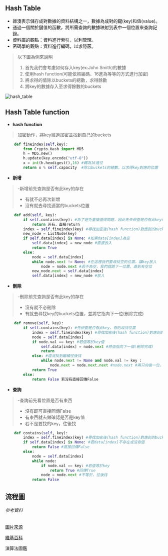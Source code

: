 ## Hash Table
- 雜湊表示儲存成對數據的資料結構之一，數據為成對的鍵(key)和值(value)。
- 通過一個關於鍵值的函數，將所需查詢的數據映射到表中一個位置來查詢記錄。
- 資料庫的觀點：資料進行索引，以利管理。
- 密碼學的觀點：資料進行編碼，以求隱蔽。

> 以下圖為例來說明
> 1. 首先我們會考慮如何存入key(ex:John Smith)的數據
> 2. 使用hash function(可能依照編碼、16進為等等的方式進行加密)
> 3. 將求得的值除以buckets的總數，求得餘數
> 4. 將key的數據存入至求得餘數的buckets

![hash_table](https://github.com/tzuying0312/Learning-Code/blob/master/photo/hash_table.png)

## Hash Table function

- **hash function**
> 加密動作，將key經過加密並找到自己的buckets
```python
    def fineindex(self,key):
        from Crypto.Hash import MD5
        h = MD5.new()
        h.update(key.encode("utf-8"))
        x = int(h.hexdigest(),16) #轉為16進位
        return x % self.capacity  #除以buckets的總數，以求得key對應的位置
```

- **新增**
> -新增前先查詢是否有此key的存在
> - 有就不必再次新增
> - 沒有就去尋找適當的buckets位置
``` python
    def add(self, key):
        if self.contains(key): #為了避免重複值得問題，因此先去檢查是否有此key的存在
            return 若有，直接return    
        index = self.fineindex(key) #尋找加密後(hash function)對應到的buckets
        new_node = ListNode(key)
        if self.data[index] is None: #如果data[index]為空
            self.data[index] = new_node #直接放入
            return True
        else:
            node = self.data[index]
            while node.next != None: #在這裡我們要尋找空的位置，讓key放入
                node = node.next #若不為空，我們就跳下一位置，直到有空位
            new_node.next = self.data[index]
            self.data[index] = new_node #放入
```
- **刪除**
> -刪除前先查詢是否有此key的存在
> - 沒有就不必刪除
> - 有就去尋找key的buckets位置，並將它指向下一位(刪除完成)
``` python
    def remove(self, key):
        if self.contains(key): #先檢查是否有此key，有則尋找位置
            index = self.fineindex(key) #尋找加密後(hash function)對應到的buckets
            node = self.data[index] 
            if node.val == key: #若值等於key值
                self.data[index] = node.next #將值指向下一個(刪除完成)
                return
            else: #還沒找到繼續往後找
                while node.next != None and node.val != key :
                    node.next = node.next.next #node.next #再只向後一位，直到找到
            return True
        else:
            return False 若沒有直接回傳False
```
- **查詢**
> -查詢前先看位置是否有東西
> - 沒有即可直接回傳False
> - 有東西就去做確認是否是key值
> - 若不是要找的key，往後找
``` python
    def contains(self, key):
        index = self.fineindex(key) #尋找加密後(hash function)對應到的buckets
        if self.data[index] is None: #若data[index]不存在或沒有值
            return False #直接回傳False
        else:
            node = self.data[index]
            while node: 
                if node.val == key: #若值等於key
                    return True #回傳True
                node = node.next #不等於，往後找
            return False
``` 

## 流程圖



###### 參考資料
[圖片來源](https://www.wikiwand.com/en/Hash_table)

[維基百科](https://zh.wikipedia.org/wiki/%E5%93%88%E5%B8%8C%E8%A1%A8)

演算法圖鑑
